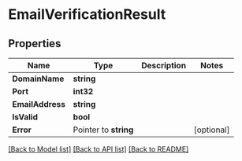 # EmailVerificationResult

## Properties

Name | Type | Description | Notes
------------ | ------------- | ------------- | -------------
**DomainName** | **string** |  | 
**Port** | **int32** |  | 
**EmailAddress** | **string** |  | 
**IsValid** | **bool** |  | 
**Error** | Pointer to **string** |  | [optional] 

[[Back to Model list]](../README#documentation-for-models) [[Back to API list]](../README#documentation-for-api-endpoints) [[Back to README]](../README)


